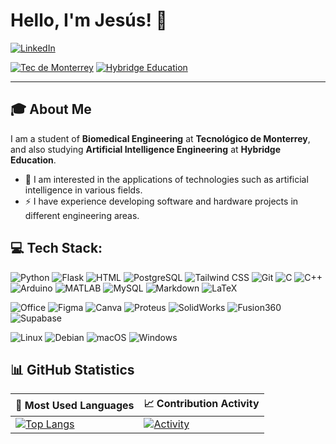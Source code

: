 # Hello, I'm Jesús! 👋

[![LinkedIn](https://img.shields.io/badge/LinkedIn-Profile-blue?logo=linkedin)](https://www.linkedin.com/in/jesusvasquezjr3/)  

[![Tec de Monterrey](https://img.shields.io/badge/Tec%20de%20Monterrey-0066B3?style=flat-square&logoColor=white)](https://tec.mx/es)
[![Hybridge Education]( https://img.shields.io/badge/Hybridge-Education-lightgrey )](https://www.hybridge.education )

---

## 🎓 About Me

I am a student of **Biomedical Engineering** at **Tecnológico de Monterrey**, and also studying **Artificial Intelligence Engineering** at **Hybridge Education**.

- 💬 I am interested in the applications of technologies such as artificial intelligence in various fields.
- ⚡ I have experience developing software and hardware projects in different engineering areas.

## 💻 Tech Stack:

![Python](https://img.shields.io/badge/Python-3776AB?style=for-the-badge&logo=python&logoColor=white) ![Flask](https://img.shields.io/badge/Flask-000000?style=for-the-badge&logo=flask&logoColor=white) ![HTML](https://img.shields.io/badge/HTML5-E34F26?style=for-the-badge&logo=html5&logoColor=white) ![PostgreSQL](https://img.shields.io/badge/PostgreSQL-4169E1?style=for-the-badge&logo=postgresql&logoColor=white) ![Tailwind CSS](https://img.shields.io/badge/Tailwind_CSS-38B2AC?style=for-the-badge&logo=tailwind-css&logoColor=white) ![Git](https://img.shields.io/badge/Git-F05032?style=for-the-badge&logo=git&logoColor=white) ![C](https://img.shields.io/badge/C-00599C?style=for-the-badge&logo=c&logoColor=white) ![C++](https://img.shields.io/badge/C++-00599C?style=for-the-badge&logo=c%2B%2B&logoColor=white) ![Arduino](https://img.shields.io/badge/Arduino-00979D?style=for-the-badge&logo=arduino&logoColor=white) ![MATLAB](https://img.shields.io/badge/MATLAB-0076A8?style=for-the-badge&logo=mathworks&logoColor=white) ![MySQL](https://img.shields.io/badge/MySQL-4479A1?style=for-the-badge&logo=mysql&logoColor=white) ![Markdown](https://img.shields.io/badge/Markdown-000000?style=for-the-badge&logo=markdown&logoColor=white) ![LaTeX](https://img.shields.io/badge/LaTeX-008080?style=for-the-badge&logo=latex&logoColor=white)

![Office](https://img.shields.io/badge/Microsoft_Office-D83B01?style=for-the-badge&logo=microsoft-office&logoColor=white) ![Figma](https://img.shields.io/badge/Figma-F24E1E?style=for-the-badge&logo=figma&logoColor=white) ![Canva](https://img.shields.io/badge/Canva-00C4CC?style=for-the-badge&logo=canva&logoColor=white) ![Proteus](https://img.shields.io/badge/Proteus-00A4E4?style=for-the-badge&logo=https://upload.wikimedia.org/wikipedia/en/5/5a/Proteus_Design_Suite_Atom_Logo.png&logoColor=white) ![SolidWorks](https://img.shields.io/badge/SolidWorks-292929?style=for-the-badge&logo=https://cdn.worldvectorlogo.com/logos/solidworks-logo-1.svg&logoColor=white) ![Fusion360](https://img.shields.io/badge/Fusion%20360-0696D7?style=for-the-badge&logo=autodesk&logoColor=white) ![Supabase](https://img.shields.io/badge/Supabase-3FCF8E?style=for-the-badge&logo=supabase&logoColor=white)

![Linux](https://img.shields.io/badge/Linux-FCC624?style=for-the-badge&logo=linux&logoColor=black) ![Debian](https://img.shields.io/badge/Debian-A81D33?style=for-the-badge&logo=debian&logoColor=white) ![macOS](https://img.shields.io/badge/macOS-000000?style=for-the-badge&logo=apple&logoColor=white) ![Windows](https://img.shields.io/badge/Windows-0078D6?style=for-the-badge&logo=windows&logoColor=white)

## 📊 GitHub Statistics

| 📌 Most Used Languages | 📈 Contribution Activity |
|------------------------|--------------------------|
| [![Top Langs](https://github-readme-stats.vercel.app/api/top-langs/?username=jesusvasquezjr3&layout=compact&theme=radial&border_color=1DA1F2&text_color=58A6FF&title_color=1DA1F2&bg_color=0D1117&hide_border=false&langs_count=8)](https://github.com/anuraghazra/github-readme-stats) | [![Activity](https://github-readme-activity-graph.vercel.app/graph?username=jesusvasquezjr3&theme=github&bg_color=0D1117&color=58A6FF&line=1DA1F2&point=1DA1F2&hide_border=true&days=365)](https://github.com/Ashutosh00710/github-readme-activity-graph) |
